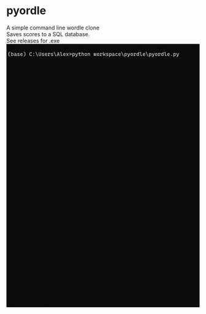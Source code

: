 # pyordle
A simple command line wordle clone  
Saves scores to a SQL database.  
See releases for .exe
![gif](game.gif)
